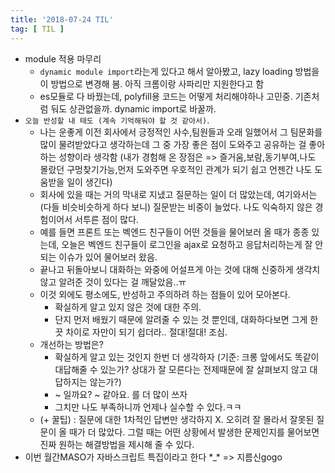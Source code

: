 ```yaml
---
title: '2018-07-24 TIL'
tag: [ TIL ]
---
```


* module 적용 마무리
  * `dynamic module import`라는게 있다고 해서 알아봤고, lazy loading 방법을 이 방법으로 변경해 봄. 아직 크롬이랑 사파리만 지원한다고 함
  * es모듈로 다 바꿨는데, polyfill용 코드는 어떻게 처리해야하나 고민중. 기존처럼 둬도 상관없을까. dynamic import로 바꿀까.
* `오늘 반성할 내 태도 (계속 기억해둬야 할 것 같아서)`.
  * 나는 운좋게 이전 회사에서 긍정적인 사수,팀원들과 오래 일했어서 그 팀문화를 많이 물려받았다고 생각하는데 그 중 가장 좋은 점이 도와주고 공유하는 걸 좋아하는 성향이라 생각함 (내가 경험해 온 장점은 => 즐거움,보람,동기부여,나도 몰랐던 구멍찾기가능,먼저 도와주면 우호적인 관계가 되기 쉽고 언젠간 나도 도움받을 일이 생긴다)
  * 회사에 있을 때는 거의 막내로 지냈고 질문하는 일이 더 많았는데, 여기와서는 (다들 비슷비슷하게 하다 보니) 질문받는 비중이 늘었다. 나도 익숙하지 않은 경험이어서 서투른 점이 많다. 
  * 예를 들면 프론트 또는 벡엔드 친구들이 어떤 것들을 물어보러 올 때가 종종 있는데, 오늘은 벡엔드 친구들이 로그인을 ajax로 요청하고 응답처리하는게 잘 안되는 이슈가 있어 물어보러 왔음.
  * 끝나고 뒤돌아보니 대화하는 와중에 어설프게 아는 것에 대해 신중하게 생각치 않고 알려준 것이 있다는 걸 깨달았음..ㅠ
  * 이것 외에도 평소에도, 반성하고 주의하려 하는 점들이 있어 모아본다.
    * 확실하게 알고 있지 않은 것에 대한 주의.
    * 단지 먼저 배웠기 때문에 알려줄 수 있는 것 뿐인데, 대화하다보면 그게 한 끗 차이로 자만이 되기 쉽더라.. 절대!절대! 조심. 
  * 개선하는 방법은?
    * 확실하게 알고 있는 것인지 한번 더 생각하자 (기준: 크롱 앞에서도 똑같이 대답해줄 수 있는가? 상대가 잘 모른다는 전제때문에 잘 살펴보지 않고 대답하지는 않는가?)
    * ~ 일까요? ~ 같아요. 를 더 많이 쓰자
    * 그치만 나도 부족하니까 언제나 실수할 수 있다.ㅋㅋ
  * (+ 꿀팁) : 질문에 대한 1차적인 답변만 생각하지 X. 오히려 잘 몰라서 잘못된 질문이 올 때가 더 많았다. 그럴 때는 어떤 상황에서 발생한 문제인지를 물어보면 진짜 원하는 해결방법을 제시해 줄 수 있다.
* 이번 월간MASO가 자바스크립트 특집이라고 한다 \*_\* => 지름신gogo



